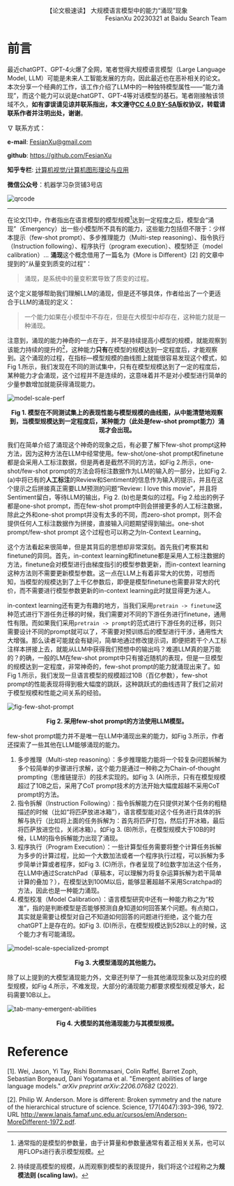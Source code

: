 <div align='center'>
    【论文极速读】 大规模语言模型中的能力“涌现”现象
</div>

<div align="right">
    FesianXu 20230321 at Baidu Search Team
</div>

# 前言

最近chatGPT、GPT-4火爆了全网，笔者觉得大规模语言模型（Large Language Model, LLM）可能是未来人工智能发展的方向，因此最近也在恶补相关的论文。本次分享一个经典的工作，该工作介绍了LLM中的一种独特模型属性——“能力涌现”，而这个能力可以说是chatGPT、GPT-4等对话模型的基石。笔者刚接触该领域不久，**如有谬误请见谅并联系指出，本文遵守[CC 4.0 BY-SA](http://creativecommons.org/licenses/by-sa/4.0/)版权协议，转载请联系作者并注明出处，谢谢**。

$\nabla$ 联系方式：

**e-mail**: FesianXu@gmail.com

**github**: https://github.com/FesianXu

**知乎专栏**: [计算机视觉/计算机图形理论与应用](https://zhuanlan.zhihu.com/c_1265262560611299328)

**微信公众号**：机器学习杂货铺3号店

![qrcode][qrcode]

----



在论文[1]中，作者指出在语言模型的模型规模[^1]达到一定程度之后，模型会“涌现”（Emergency）出一些小模型所不具有的能力，这些能力包括但不限于：少样本提示（few-shot prompt）、多步推理能力（Multi-step reasoning）、指令执行（Instruction following）、程序执行（program execution）、模型矫正（model calibration）...  **涌现**这个概念借用了一篇名为《More is Different》[2] 的文章中提到的“从量变到质变的过程”：

> 涌现，是系统中的量变积累导致了质变的过程。

这个定义能够帮助我们理解LLM的涌现，但是还不够具体，作者给出了一个更适合于LLM的涌现的定义：

> 一个能力如果在小模型中不存在，但是在大模型中却存在，这种能力就是一种涌现。

注意到，涌现的能力神奇的一点在于，并不是持续提高小模型的规模，就能观察到该能力持续的提升的[^2]，这种能力**只有**在模型的规模达到一定程度后，才能观察到。这个涌现的过程，在指标—模型规模的曲线图上就能很容易发现这个模式，如Fig 1.所示，我们发现在不同的测试集中，只有在模型规模达到了一定的程度后，某种能力才会涌现，这个过程并不是连续的，这意味着并不是对小模型进行简单的少量参数增加就能获得涌现能力。

![model-scale-perf][model-scale-perf]

<div align='center'>
    <b>
        Fig 1. 模型在不同测试集上的表现性能与模型规模的曲线图，从中能清楚地观察到，当模型规模达到一定程度后，某种能力（此处是few-shot prompt能力）涌现才会出现。
    </b>
</div>

我们在简单介绍了涌现这个神奇的现象之后，有必要了解下few-shot prompt这种方法，因为这种方法在LLM中经常使用。few-shot/one-shot prompt和finetune都是会采用人工标注数据，但是两者是截然不同的方法，如Fig 2.所示，one-shot/few-shot prompt的方法会将标注数据作为LLM的输入的一部分，比如Fig 2. (a)中将已有的**人工标注**的Review和Sentiment的信息作为输入的提示，并且在这个提示之后拼接真正需要LLM预测的问题“Review: I love this movie”，并且将Sentiment留白，等待LLM的输出，Fig 2. (b)也是类似的过程。Fig 2.给出的例子都是one-shot prompt，而在few-shot prompt中则会拼接更多的人工标注数据，除此之外和one-shot prompt并没有太多的不同，而zero-shot prompt，则不会提供任何人工标注数据作为拼接，直接输入问题期望得到输出。one-shot prompt/few-shot prompt 这个过程也可以称之为In-Context Learning。

这个方法看起来很简单，但是其背后的思想却非常深刻。首先我们考察其和finetune的异同。首先，in-context learning和finetune都是采用人工标注数据的方法，finetune会对模型进行由梯度指引的模型参数更新，而in-context learning这种方法则不需要更新模型参数。这一点在LLM上有着非常大的优势，可想而知，当模型的规模达到了上千亿参数后，即便是模型finetune也需要非常大的代价，而不需要进行模型参数更新的in-context learning此时就显得更为迷人。

in-context learning还有更为有趣的地方，当我们采用`pretrain -> finetune`这种范式进行下游任务迁移的时候，我们需要对不同的下游任务进行finetune，通用性有限。而如果我们采用`pretrain -> prompt`的范式进行下游任务的迁移，则只需要设计不同的prompt就可以了，不需要对预训练后的模型进行干涉，通用性大大增强。那么读者可能就会有疑问，简单地通过修改提示词，即便把若干个人工标注样本拼接上去，就能从LLM中获得我们预想中的输出吗？难道LLM真的是万能的？的确，一般的LM在few-shot prompt中只有接近随机的表现，但是一旦模型的规模达到一定程度，非常神奇的，few-shot prompt的能力就涌现出来了。如Fig 1.所示，我们发现一旦语言模型的规模超过10B（百亿参数），few-shot prompt的性能表现将得到极大幅度的跳跃，这种跳跃式的曲线违背了我们之前对于模型规模和性能之间关系的经验。

![fig-few-shot-prompt][fig-few-shot-prompt]

<div align='center'>
    <b>
        Fig 2. 采用few-shot prompt的方法使用LLM模型。
    </b>
</div>

few-shot prompt能力并不是唯一在LLM中涌现出来的能力，如Fig 3.所示，作者还探索了一些其他在LLM能够涌现的能力。

1. 多步推理（Multi-step reasoning）：多步推理能力能将一个较复杂问题拆解为多个较简单的步骤进行求解，这个能力是通过一种称之为Chain-of-thought prompting（思维链提示）的技术实现的。如Fig 3. (A)所示，只有在模型规模超过了10B之后，采用了CoT prompt技术的方法开始大幅度超越不采用CoT prompt的方法。
2. 指令拆解（Instruction Following）：指令拆解能力在只提供对某个任务的粗糙描述的时候（比如“将匹萨放进冰箱”），语言模型能对这个任务进行具体的拆解与执行（比如将上面的任务拆解为：首先将匹萨打包，然后打开冰箱，最后将匹萨放进空位，关闭冰箱）。如Fig 3. (B)所示，在模型规模大于10B的时候，LLM的指令拆解能力出现了涌现。
3. 程序执行（Program Execution）：一些计算型任务需要将整个计算任务拆解为多步的计算过程，比如一个大数加法或者一个程序执行过程，可以拆解为多步简单计算或者程序，如Fig 3. (C)所示，作者呈现了8位数字加法这个任务，在LLM中通过ScratchPad（草稿本，可以理解为将复杂运算拆解为若干简单计算的叠加？），在模型达到100M以后，能够显著超越不采用Scratchpad的方法，因此也是一种能力涌现。
4. 模型校准（Model Calibration）：语言模型研究中还有一种能力称之为“校准”，指的是判断模型是否能够预测自身知道如何回答某个问题。有点拗口，其实就是需要让模型对自己不知道如何回答的问题进行拒绝，这个能力在chatGPT上是存在的。如Fig 3. (D)所示，在模型规模达到52B以上的时候，这个能力才有可能涌现。

![model-scale-specialized-prompt][model-scale-specialized-prompt]

<div align='center'>
    <b>
        Fig 3. 大模型涌现的其他能力。
    </b>
</div>

除了以上提到的大模型涌现能力外，文章还列举了一些其他涌现现象以及对应的模型规模，如Fig 4.所示，不难发现，大部分的涌现能力都要求模型规模足够大，起码需要10B以上。

![tab-many-emergent-abilities][tab-many-emergent-abilities]

<div align='center'>
    <b>
        Fig 4. 大模型的其他涌现能力与其模型规模。
    </b>
</div>







# Reference

[1]. Wei, Jason, Yi Tay, Rishi Bommasani, Colin Raffel, Barret Zoph, Sebastian Borgeaud, Dani Yogatama et al. "Emergent abilities of large language models." *arXiv preprint arXiv:2206.07682* (2022).

[2]. Philip W. Anderson. More is different: Broken symmetry and the nature of the hierarchical structure of science. Science, 177(4047):393–396, 1972. URL http://www.lanais.famaf.unc.edu.ar/cursos/em/Anderson-MoreDifferent-1972.pdf.  





[^1]: 通常指的是模型的参数量，由于计算量和参数量通常有着正相关关系，也可以用FLOPs进行表示模型规模。

[^2]: 持续提高模型的规模，从而观察到模型的表现提升，我们将这个过程称之为**规模法则 (scaling law)**。





[qrcode]: ./imgs/qrcode.png
[model-scale-perf]: ./imgs/model-scale-perf.png
[model-scale-specialized-prompt]: ./imgs/model-scale-specialized-prompt.png

[fig-few-shot-prompt]: ./imgs/fig-few-shot-prompt.png
[tab-many-emergent-abilities]: ./imgs/tab-many-emergent-abilities.png

